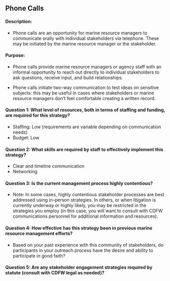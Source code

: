 ## Phone Calls
#### Description: 
-  Phone calls are an opportunity for marine resource managers to communicate orally with individual stakeholders via telephone. These may be initiated by the marine resource manager or the stakeholder.

#### Purpose:
-   Phone calls provide marine resource managers or agency staff with an informal opportunity to reach out directly to individual stakeholders to ask questions, receive input, and build relationships.

-   Phone calls initiate two-way communication to test ideas on sensitive subjects: this may be useful in cases where stakeholders or marine resource managers don’t feel comfortable creating a written record.

#### Question 1: What level of resources, both in terms of staffing and funding, are required for this strategy?
-   Staffing: Low (requirements are variable depending on communication needs)
-   Budget: Low


#### Question 2: What skills are required by staff to effectively implement this strategy?
-   Clear and timeline communication 
-   Networking


#### Question 3: Is the current management process highly contentious? 
-  Note: In some cases, highly contentious stakeholder processes are best addressed using in-person strategies. In others, or when litigation is currently underway or highly likely, you may be restricted in the strategies you employ (in this case, you will want to consult with CDFW communications personnel for additional information and resources). 

#### Question 4: How effective has this strategy been in previous marine resource management efforts? 
-  Based on your past experience with this community of stakeholders, do participants in your outreach process have the desire and ability to participate in good faith? 

#### Question 5: Are any stakeholder engagement strategies required by statute (consult with CDFW legal as needed)?